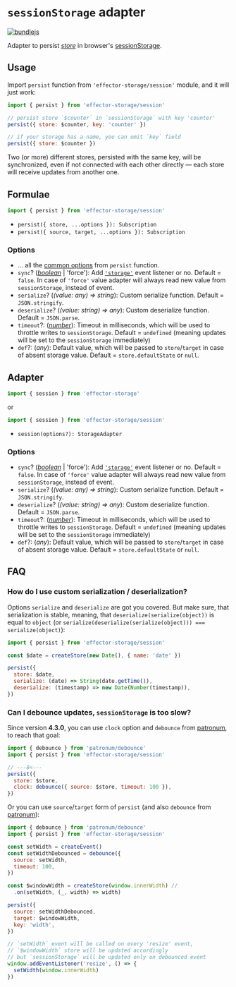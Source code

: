 # `sessionStorage` adapter

[![bundlejs](https://deno.bundlejs.com/badge?q=effector-storage/session&treeshake=[{persist}]&config={%22esbuild%22:{%22external%22:[%22effector%22]}})](https://bundlejs.com/?q=effector-storage%2Fsession&treeshake=%5B%7Bpersist%7D%5D&config=%7B%22esbuild%22%3A%7B%22external%22%3A%5B%22effector%22%5D%7D%7D)

Adapter to persist [_store_] in browser's [sessionStorage].

## Usage

Import `persist` function from `'effector-storage/session'` module, and it will just work:

```javascript
import { persist } from 'effector-storage/session'

// persist store `$counter` in `sessionStorage` with key 'counter'
persist({ store: $counter, key: 'counter' })

// if your storage has a name, you can omit `key` field
persist({ store: $counter })
```

Two (or more) different stores, persisted with the same key, will be synchronized, even if not connected with each other directly — each store will receive updates from another one.

## Formulae

```javascript
import { persist } from 'effector-storage/session'
```

- `persist({ store, ...options }): Subscription`
- `persist({ source, target, ...options }): Subscription`

### Options

- ... all the [common options](../../README.md#options) from `persist` function.
- `sync`? ([_boolean_] | 'force'): Add [`'storage'`] event listener or no. Default = `false`. In case of `'force'` value adapter will always read new value from `sessionStorage`, instead of event.
- `serialize`? (_(value: any) => string_): Custom serialize function. Default = `JSON.stringify`.
- `deserialize`? (_(value: string) => any_): Custom deserialize function. Default = `JSON.parse`.
- `timeout`?: ([_number_]): Timeout in milliseconds, which will be used to throttle writes to `sessionStorage`. Default = `undefined` (meaning updates will be set to the `sessionStorage` immediately)
- `def`?: (_any_): Default value, which will be passed to `store`/`target` in case of absent storage value. Default = `store.defaultState` or `null`.

## Adapter

```javascript
import { session } from 'effector-storage'
```

or

```javascript
import { session } from 'effector-storage/session'
```

- `session(options?): StorageAdapter`

### Options

- `sync`? ([_boolean_] | 'force'): Add [`'storage'`] event listener or no. Default = `false`. In case of `'force'` value adapter will always read new value from `sessionStorage`, instead of event.
- `serialize`? (_(value: any) => string_): Custom serialize function. Default = `JSON.stringify`.
- `deserialize`? (_(value: string) => any_): Custom deserialize function. Default = `JSON.parse`.
- `timeout`?: ([_number_]): Timeout in milliseconds, which will be used to throttle writes to `sessionStorage`. Default = `undefined` (meaning updates will be set to the `sessionStorage` immediately)
- `def`?: (_any_): Default value, which will be passed to `store`/`target` in case of absent storage value. Default = `store.defaultState` or `null`.

## FAQ

### How do I use custom serialization / deserialization?

Options `serialize` and `deserialize` are got you covered. But make sure, that serialization is stable, meaning, that `deserialize(serialize(object))` is equal to `object` (or `serialize(deserialize(serialize(object))) === serialize(object)`):

```javascript
import { persist } from 'effector-storage/session'

const $date = createStore(new Date(), { name: 'date' })

persist({
  store: $date,
  serialize: (date) => String(date.getTime()),
  deserialize: (timestamp) => new Date(Number(timestamp)),
})
```

### Can I debounce updates, `sessionStorage` is too slow?

Since version **4.3.0**, you can use `clock` option and `debounce` from [patronum](https://github.com/effector/patronum/tree/main/debounce), to reach that goal:

```javascript
import { debounce } from 'patronum/debounce'
import { persist } from 'effector-storage/session'

// ---8<---
persist({
  store: $store,
  clock: debounce({ source: $store, timeout: 100 }),
})
```

Or you can use `source`/`target` form of `persist` (and also `debounce` from [patronum](https://github.com/effector/patronum/tree/main/debounce)):

```javascript
import { debounce } from 'patronum/debounce'
import { persist } from 'effector-storage/session'

const setWidth = createEvent()
const setWidthDebounced = debounce({
  source: setWidth,
  timeout: 100,
})

const $windowWidth = createStore(window.innerWidth) //
  .on(setWidth, (_, width) => width)

persist({
  source: setWidthDebounced,
  target: $windowWidth,
  key: 'width',
})

// `setWidth` event will be called on every 'resize' event,
// `$windowWidth` store will be updated accordingly
// but `sessionStorage` will be updated only on debounced event
window.addEventListener('resize', () => {
  setWidth(window.innerWidth)
})
```

[sessionstorage]: https://developer.mozilla.org/en-US/docs/Web/API/Window/sessionStorage
[`'storage'`]: https://developer.mozilla.org/en-US/docs/Web/API/StorageEvent
[_subscription_]: https://effector.dev/docs/glossary#subscription
[_store_]: https://effector.dev/docs/api/effector/store
[_function_]: https://developer.mozilla.org/en-US/docs/Glossary/Function
[_boolean_]: https://developer.mozilla.org/en-US/docs/Glossary/Boolean
[_number_]: https://developer.mozilla.org/en-US/docs/Glossary/Number
